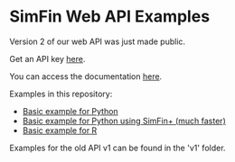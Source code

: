 # SimFin Web API Examples

Version 2 of our web API was just made public.

Get an API key [here](https://simfin.com/data/api).

You can access the documentation [here](https://simfin.com/api/v2/documentation/).

Examples in this repository:
- [Basic example for Python](python/basic-example.py)
- [Basic example for Python using SimFin+ (much faster)](python/basic-example-simfin+.py)
- [Basic example for R](R/basic-example.r)

Examples for the old API v1 can be found in the 'v1' folder.